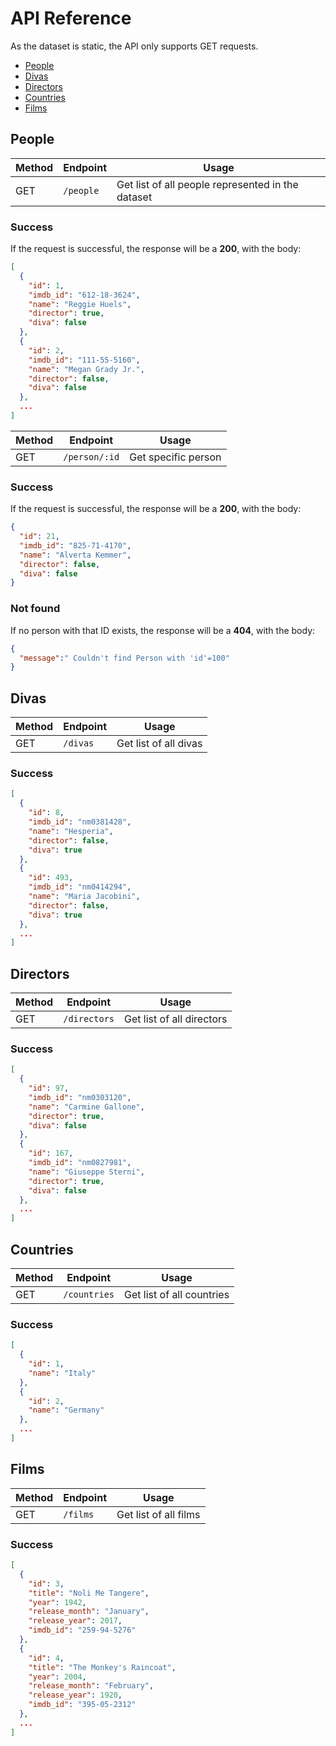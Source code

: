 # API Reference

As the dataset is static, the API only supports GET requests.

* [People](#people)
* [Divas](#divas)
* [Directors](#directors)
* [Countries](#countries)
* [Films](#films)

## People

| Method | Endpoint | Usage |
| ------ | -------- | ----- |
| GET | `/people` | Get list of all people represented in the dataset |

### Success

If the request is successful, the response will be a **200**, with the body:

```json
[
  {
    "id": 1,
    "imdb_id": "612-18-3624",
    "name": "Reggie Huels",
    "director": true,
    "diva": false
  },
  {
    "id": 2,
    "imdb_id": "111-55-5160",
    "name": "Megan Grady Jr.",
    "director": false,
    "diva": false
  },
  ...
]
```

| Method | Endpoint | Usage |
| ------ | -------- | ----- |
| GET | `/person/:id` | Get specific person |

### Success

If the request is successful, the response will be a **200**, with the body:

```json
{
  "id": 21,
  "imdb_id": "825-71-4170",
  "name": "Alverta Kemmer",
  "director": false,
  "diva": false
}
```

### Not found

If no person with that ID exists, the response will be a **404**, with the body:

```json
{
  "message":" Couldn't find Person with 'id'=100"
}
```

## Divas

| Method | Endpoint | Usage |
| ------ | -------- | ----- |
| GET | `/divas` | Get list of all divas |

### Success

```json
[
  {
    "id": 8,
    "imdb_id": "nm0381428",
    "name": "Hesperia",
    "director": false,
    "diva": true
  },
  {
    "id": 493,
    "imdb_id": "nm0414294",
    "name": "Maria Jacobini",
    "director": false,
    "diva": true
  },
  ...
]
```

## Directors

| Method | Endpoint | Usage |
| ------ | -------- | ----- |
| GET | `/directors` | Get list of all directors |

### Success

```json
[
  {
    "id": 97,
    "imdb_id": "nm0303120",
    "name": "Carmine Gallone",
    "director": true,
    "diva": false
  },
  {
    "id": 167,
    "imdb_id": "nm0827981",
    "name": "Giuseppe Sterni",
    "director": true,
    "diva": false
  },
  ...
]
```

## Countries

| Method | Endpoint | Usage |
| ------ | -------- | ----- |
| GET | `/countries` | Get list of all countries |

### Success

```json
[
  {
    "id": 1,
    "name": "Italy"
  },
  {
    "id": 2,
    "name": "Germany"
  },
  ...
]
```

## Films

| Method | Endpoint | Usage |
| ------ | -------- | ----- |
| GET | `/films` | Get list of all films |

### Success

```json
[
  {
    "id": 3,
    "title": "Noli Me Tangere",
    "year": 1942,
    "release_month": "January",
    "release_year": 2017,
    "imdb_id": "259-94-5276"
  },
  {
    "id": 4,
    "title": "The Monkey's Raincoat",
    "year": 2004,
    "release_month": "February",
    "release_year": 1920,
    "imdb_id": "395-05-2312"
  },
  ...
]
```
